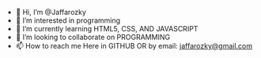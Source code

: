 - 👋 Hi, I’m @Jaffarozky
- 👀 I’m interested in programming 
- 🌱 I’m currently learning HTML5, CSS, AND JAVASCRIPT
- 💞️ I’m looking to collaborate on PROGRAMMING 
- 📫 How to reach me Here in GITHUB OR by email: jaffarozky@gmail.com

<!---
Jaffarozky/Jaffarozky is a ✨ special ✨ repository because its `README.md` (this file) appears on your GitHub profile.
You can click the Preview link to take a look at your changes.
--->
